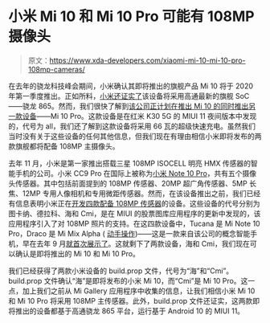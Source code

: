 # 小米 Mi 10 和 Mi 10 Pro 可能有 108MP 摄像头

> 原文：<https://www.xda-developers.com/xiaomi-mi-10-mi-10-pro-108mp-cameras/>

在去年的骁龙科技峰会期间，小米确认其即将推出的旗舰产品 Mi 10 将于 2020 年第一季度推出。正如所料，[小米还证实了](https://www.xda-developers.com/xiaomi-mi-10-qualcomm-snapdragon-865/)该设备将采用高通最新的旗舰 SoC——骁龙 865。然而，我们很快了解到[该公司正计划在推出 Mi 10 的同时推出另一款设备](https://www.xda-developers.com/xiaomi-mi-10-pro-confirmed-miui-11-66w-fast-charging/)——Mi 10 Pro。这款设备是在红米 K30 5G 的 MIUI 11 夜间版本中发现的，代号为 all，我们还了解到这款设备将采用 66 瓦的超级快速充电。虽然我们当时没有关于这些设备的任何其他信息，但我们现在有理由相信小米即将发布的两款旗舰都将配备 108MP 主摄像头。

去年 11 月，小米是第一家推出搭载三星 108MP ISOCELL 明亮 HMX 传感器的智能手机的公司。小米 CC9 Pro 在国际上被称为[小米 Note 10 Pro](https://www.xda-developers.com/xiaomi-mi-note-10-mi-note-10-pro-redmi-note-8t-arrive-europe/)，共有五个摄像头传感器。其中包括前面提到的 108MP 传感器、20MP 超广角传感器、5MP 长焦、12MP 专用人像相机和专用微距传感器。然而，在该设备推出之前，我们已经有信息表明小米正在[开发四款配备 108MP 传感器](https://www.xda-developers.com/xiaomi-draco-tucana-cmi-umi-phones-108mp-samsung-bright-hmx-camera/)的设备。这些设备的代号分别为图卡纳、德拉科、海和 Cmi，是在 MIUI 的股票图库应用程序的更新中发现的，该应用程序引入了对 108MP 照片的支持。在这四款设备中，Tucana 是 Mi Note 10 Pro，Draco 是 Mi Mix Alpha ( [动手操作](https://www.xda-developers.com/xiaomi-mi-mix-alpha-hands-on/))——这是一款来自该公司的概念智能手机，早在去年 9 月[就首次展示了](https://www.xda-developers.com/xiaomi-mi-mix-alpha-hands-on/)。这就剩下了两款设备，海和 Cmi，我们现在可以确认是即将推出的 Mi 10 和 Mi 10 Pro。

我们已经获得了两款小米设备的 build.prop 文件，代号为“海”和“Cmi”。build.prop 文件确认“海”是即将发布的小米 Mi 10，而“Cmi”是 Mi 10 Pro。这一点，加上我们之前从 Mi Gallery 应用程序中收集的信息，让我们相信小米 Mi 10 和 Mi 10 Pro 将采用 108MP 主传感器。此外，build.prop 文件还证实，这两款即将推出的设备都基于高通骁龙 865 平台，运行基于 Android 10 的 MIUI 11。
